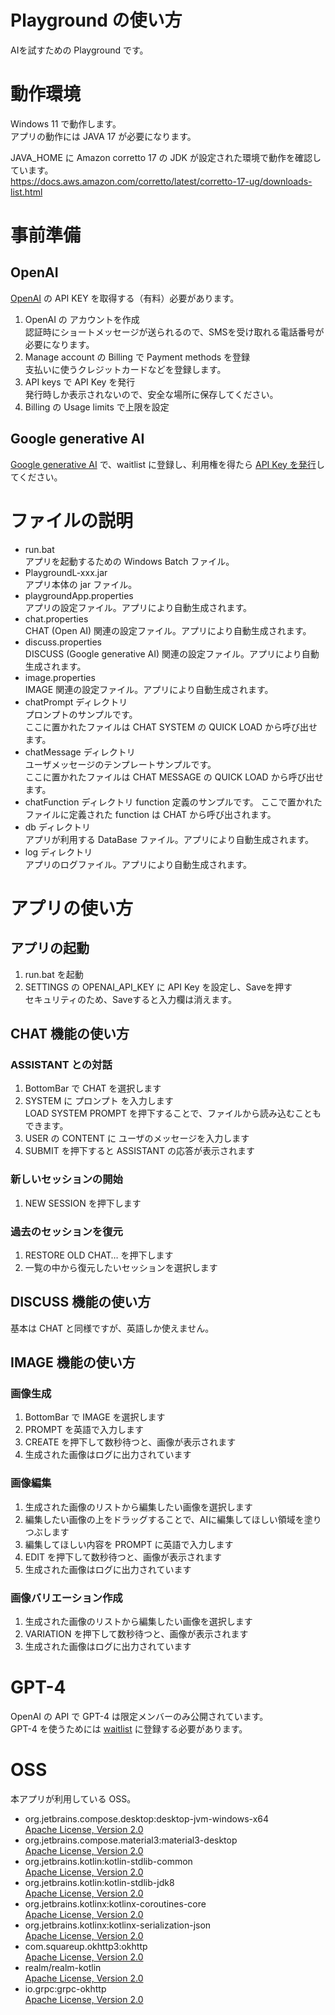 Playground の使い方
===
AIを試すための Playground です。  

# 動作環境
Windows 11 で動作します。  
アプリの動作には JAVA 17 が必要になります。  

JAVA_HOME に Amazon corretto 17 の JDK が設定された環境で動作を確認しています。  
https://docs.aws.amazon.com/corretto/latest/corretto-17-ug/downloads-list.html  

# 事前準備

## OpenAI
[OpenAI](https://openai.com/) の API KEY を取得する（有料）必要があります。  
1. OpenAI の アカウントを作成    
   認証時にショートメッセージが送られるので、SMSを受け取れる電話番号が必要になります。
2. Manage account の Billing で Payment methods を登録  
   支払いに使うクレジットカードなどを登録します。
3. API keys で API Key を発行  
   発行時しか表示されないので、安全な場所に保存してください。
4. Billing の Usage limits で上限を設定

## Google generative AI
[Google generative AI](https://developers.generativeai.google/) で、waitlist に登録し、利用権を得たら [API Key を発行](https://developers.generativeai.google/products/palm)してください。  

# ファイルの説明
- run.bat  
  アプリを起動するための Windows Batch ファイル。  
- PlaygroundL-xxx.jar  
  アプリ本体の jar ファイル。  
- playgroundApp.properties  
  アプリの設定ファイル。アプリにより自動生成されます。  
- chat.properties  
  CHAT (Open AI) 関連の設定ファイル。アプリにより自動生成されます。
- discuss.properties  
  DISCUSS (Google generative AI) 関連の設定ファイル。アプリにより自動生成されます。
- image.properties  
  IMAGE 関連の設定ファイル。アプリにより自動生成されます。
- chatPrompt ディレクトリ  
  プロンプトのサンプルです。  
  ここに置かれたファイルは CHAT SYSTEM の QUICK LOAD から呼び出せます。  
- chatMessage ディレクトリ  
  ユーザメッセージのテンプレートサンプルです。  
  ここに置かれたファイルは CHAT MESSAGE の QUICK LOAD から呼び出せます。
- chatFunction ディレクトリ
  function 定義のサンプルです。
  ここで置かれたファイルに定義された function は CHAT から呼び出されます。
- db ディレクトリ  
  アプリが利用する DataBase ファイル。アプリにより自動生成されます。
- log ディレクトリ  
  アプリのログファイル。アプリにより自動生成されます。   

# アプリの使い方

## アプリの起動
1. run.bat を起動  
2. SETTINGS の OPENAI_API_KEY に API Key を設定し、Saveを押す  
   セキュリティのため、Saveすると入力欄は消えます。  

## CHAT 機能の使い方

### ASSISTANT との対話
1. BottomBar で CHAT を選択します  
2. SYSTEM に プロンプト を入力します  
   LOAD SYSTEM PROMPT を押下することで、ファイルから読み込むこともできます。  
3. USER の CONTENT に ユーザのメッセージを入力します  
4. SUBMIT を押下すると ASSISTANT の応答が表示されます  

### 新しいセッションの開始
1. NEW SESSION を押下します  

### 過去のセッションを復元
1. RESTORE OLD CHAT… を押下します  
2. 一覧の中から復元したいセッションを選択します  

## DISCUSS 機能の使い方
基本は CHAT と同様ですが、英語しか使えません。  

## IMAGE 機能の使い方

### 画像生成
1. BottomBar で IMAGE を選択します  
2. PROMPT を英語で入力します  
3. CREATE を押下して数秒待つと、画像が表示されます  
4. 生成された画像はログに出力されています  

### 画像編集
1. 生成された画像のリストから編集したい画像を選択します
2. 編集したい画像の上をドラッグすることで、AIに編集してほしい領域を塗りつぶします
3. 編集してほしい内容を PROMPT に英語で入力します
4. EDIT を押下して数秒待つと、画像が表示されます
5. 生成された画像はログに出力されています

### 画像バリエーション作成
1. 生成された画像のリストから編集したい画像を選択します
2. VARIATION を押下して数秒待つと、画像が表示されます
3. 生成された画像はログに出力されています

# GPT-4
OpenAI の API で GPT-4 は限定メンバーのみ公開されています。  
GPT-4 を使うためには [waitlist](https://openai.com/waitlist/gpt-4-api) に登録する必要があります。  

# OSS
本アプリが利用している OSS。  

- org.jetbrains.compose.desktop:desktop-jvm-windows-x64  
  [Apache License, Version 2.0](http://www.apache.org/licenses/LICENSE-2.0.txt)
- org.jetbrains.compose.material3:material3-desktop  
  [Apache License, Version 2.0](http://www.apache.org/licenses/LICENSE-2.0.txt)
- org.jetbrains.kotlin:kotlin-stdlib-common  
  [Apache License, Version 2.0](http://www.apache.org/licenses/LICENSE-2.0.txt)
- org.jetbrains.kotlin:kotlin-stdlib-jdk8  
  [Apache License, Version 2.0](http://www.apache.org/licenses/LICENSE-2.0.txt)
- org.jetbrains.kotlinx:kotlinx-coroutines-core  
  [Apache License, Version 2.0](http://www.apache.org/licenses/LICENSE-2.0.txt)
- org.jetbrains.kotlinx:kotlinx-serialization-json  
  [Apache License, Version 2.0](http://www.apache.org/licenses/LICENSE-2.0.txt)
- com.squareup.okhttp3:okhttp  
  [Apache License, Version 2.0](http://www.apache.org/licenses/LICENSE-2.0.txt)
- realm/realm-kotlin  
  [Apache License, Version 2.0](http://www.apache.org/licenses/LICENSE-2.0.txt)
- io.grpc:grpc-okhttp  
  [Apache License, Version 2.0](http://www.apache.org/licenses/LICENSE-2.0.txt)
